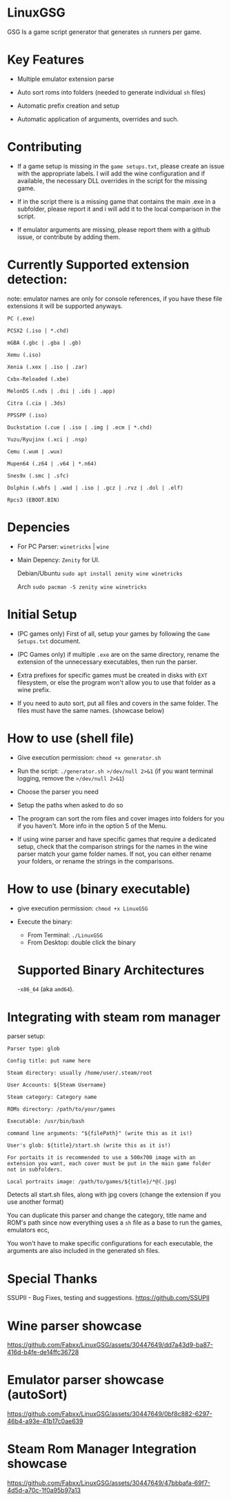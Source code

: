# LinuxGSG
GSG Is a game script generator that generates `sh` runners per game.

# Key Features

- Multiple emulator extension parse

- Auto sort roms into folders (needed to generate individual `sh` files)

- Automatic prefix creation and setup

- Automatic application of arguments, overrides and such.

# Contributing

- If a game setup is missing in the `game setups.txt`, please create an issue with the appropriate labels.
  I will add the wine configuration and if available, the necessary DLL overrides in the script for the missing game.

- If in the script there is a missing game that contains the main .exe in a subfolder, please report it and i will add it to the
  local comparison in the script.
  
- If emulator arguments are missing, please report them with a github issue, or contribute by adding them.


# Currently Supported extension detection:

note: emulator names are only for console references, if you have these file extensions it will be supported anyways.

```
PC (.exe)

PCSX2 (.iso | *.chd)

mGBA (.gbc | .gba | .gb)

Xemu (.iso)

Xenia (.xex | .iso | .zar)

Cxbx-Reloaded (.xbe)

MelonDS (.nds | .dsi | .ids | .app)

Citra (.cia | .3ds)

PPSSPP (.iso)

Duckstation (.cue | .iso | .img | .ecm | *.chd)  

Yuzu/Ryujinx (.xci | .nsp)

Cemu (.wum | .wux)

Mupen64 (.z64 | .v64 | *.n64)

Snes9x (.smc | .sfc)

Dolphin (.wbfs | .wad | .iso | .gcz | .rvz | .dol | .elf)

Rpcs3 (EBOOT.BIN)
```
# Depencies

- For PC Parser: `winetricks` | `wine` 

- Main Depency: `Zenity` for UI.

  Debian/Ubuntu  `sudo apt install zenity wine winetricks`

  Arch 	   	 `sudo pacman -S zenity wine winetricks`

# Initial Setup

- (PC games only) First of all, setup your games by following the `Game Setups.txt` document.

- (PC Games only) if multiple `.exe` are on the same directory, rename the extension of the unnecessary executables, then run the parser.

- Extra prefixes for specific games must be created in disks with `EXT` filesystem, or else the program won't allow you to use that folder as a wine prefix.

- If you need to auto sort, put all files and covers in the same folder. The files must have the same names. (showcase below)

# How to use (shell file)

- Give execution permission: `chmod +x generator.sh`

- Run the script: `./generator.sh >/dev/null 2>&1` (if you want terminal logging, remove the `>/dev/null 2>&1`)

- Choose the parser you need

- Setup the paths when asked to do so

- The program can sort the rom files and cover images into folders for you if you haven't. More info in the option 5 of the Menu.

- If using wine parser and have specific games that require a dedicated setup, check that the comparison strings for the names in the wine parser
  match your game folder names. If not, you can either rename your folders, or rename the strings in the comparisons.

# How to use (binary executable)
- give execution permission: `chmod +x LinuxGSG`
- Execute the binary:
  - From Terminal: `./LinuxGSG`
  - From Desktop: double click the binary

  # Supported Binary Architectures
  -`x86_64` (aka `amd64`).

# Integrating with steam rom manager

parser setup:

```
Parser type: glob

Config title: put name here

Steam directory: usually /home/user/.steam/root

User Accounts: ${Steam Username}

Steam category: Category name

ROMs directory: /path/to/your/games

Executable: /usr/bin/bash

command line arguments: "${filePath}" (write this as it is!)

User's glob: ${title}/start.sh (write this as it is!)

For portaits it is recommended to use a 500x700 image with an extension you want, each cover must be put in the main game folder
not in subfolders.

Local portraits image: /path/to/games/${title}/*@(.jpg)
```

Detects all start.sh files, along with jpg covers (change the extension if you use another format)

You can duplicate this parser and change the category, title name and ROM's path since now everything uses a `sh` file as a base to run the games, emulators ecc,

You won't have to make specific configurations for each executable, the arguments are also included in the generated sh files.


# Special Thanks

SSUPII - Bug Fixes, testing and suggestions. https://github.com/SSUPII

# Wine parser showcase

https://github.com/Fabxx/LinuxGSG/assets/30447649/dd7a43d9-ba87-416d-b4fe-de14ffc36728

# Emulator parser showcase (autoSort)

https://github.com/Fabxx/LinuxGSG/assets/30447649/0bf8c882-6297-46b4-a93e-41b17c0ae639


# Steam Rom Manager Integration showcase

https://github.com/Fabxx/LinuxGSG/assets/30447649/47bbbafa-69f7-4d5d-a70c-1f0a95b97a13


